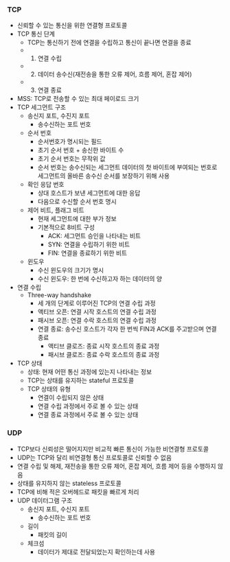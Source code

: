 ### TCP
- 신뢰할 수 있는 통신을 위한 연결형 프로토콜
- TCP 통신 단계
  - TCP는 통신하기 전에 연결을 수립하고 통신이 끝나면 연결을 종료
  - 1. 연결 수립
  - 2. 데이터 송수신(재전송을 통한 오류 제어, 흐름 제어, 혼잡 제어)
  - 3. 연결 종료
- MSS: TCP로 전송할 수 있는 최대 페이로드 크기
- TCP 세그먼트 구조
  - 송신지 포트, 수진지 포트
    - 송수신하는 포트 번호
  - 순서 번호
    - 순서번호가 명시되는 필드
    - 초기 순서 번호 + 송신한 바이트 수
    - 초기 순서 번호는 무작위 값
    - 순서 번호는 송수신되는 세그먼트 데이터의 첫 바이트에 부여되는 번호로 세그먼트의 올바른 송수신 순서를 보장하기 위해 사용
  - 확인 응답 번호
    - 상대 호스트가 보낸 세그먼트에 대한 응답
    - 다음으로 수신할 순서 번호 명시
  - 제어 비트, 플래그 비트
    - 현재 세그먼트에 대한 부가 정보
    - 기본적으로 8비트 구성
      - ACK: 세그먼트 승인을 나타내는 비트
      - SYN: 연결을 수립하기 위한 비트
      - FIN: 연결을 종료하기 위한 비트
  - 윈도우
    - 수신 윈도우의 크기가 명시
    - 수신 윈도우: 한 번에 수신하고자 하는 데이터의 양
- 연결 수립
  - Three-way handshake
    - 세 개의 단계로 이루어진 TCP의 연결 수립 과정
    - 액티브 오픈: 연결 시작 호스트의 연결 수립 과정
    - 패시브 오픈: 연결 수락 호스트의 연결 수립 과정
    - 연결 종료: 송수신 호스트가 각자 한 번씩 FIN과 ACK를 주고받으며 연결 종료
      - 액티브 클로즈: 종료 시작 호스트의 종료 과정
      - 패시브 클로즈: 종료 수락 호스트의 종료 과정
- TCP 상태
  - 상태: 현재 어떤 통신 과정에 있는지 나타내는 정보
  - TCP는 상태를 유지하는 stateful 프로토콜
  - TCP 상태의 유형
    - 연결이 수립되지 않은 상태
    - 연결 수립 과정에서 주로 볼 수 있는 상태
    - 연결 종료 과정에서 주로 볼 수 있는 상태

### UDP
- TCP보다 신뢰성은 떨어지지만 비교적 빠른 통신이 가능한 비연결형 프로토콜
- UDP는 TCP와 달리 비연결형 통신 프로토콜로 신뢰할 수 없음
- 연결 수립 및 해제, 재전송을 통한 오류 제어, 혼잡 제어, 흐름 제어 등을 수행하지 않음
- 상태를 유지하지 않는 stateless 프로토콜
- TCP에 비해 적은 오버헤드로 패킷을 빠르게 처리
- UDP 데이터그램 구조
  - 송신지 포트, 수신지 포트
    - 송수신하는 포트 번호
  - 길이
    - 패킷의 길이
  - 체크섬
    - 데이터가 제대로 전달되었는지 확인하는데 사용